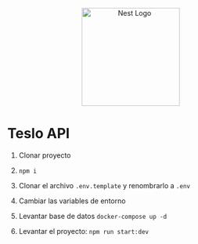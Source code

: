 <p align="center">
  <a href="http://nestjs.com/" target="blank"><img src="https://nestjs.com/img/logo-small.svg" width="200" alt="Nest Logo" /></a>
</p>


# Teslo API

1. Clonar proyecto

2. ``` npm i ```

3. Clonar el archivo ``` .env.template ``` y renombrarlo a ``` .env ```

4. Cambiar las variables de entorno

5. Levantar base de datos ``` docker-compose up -d ```

6. Levantar el proyecto: ``` npm run start:dev ```
